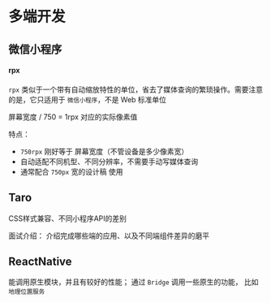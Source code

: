 # 多端开发

## 微信小程序

#### rpx

`rpx` 类似于一个带有自动缩放特性的单位，省去了媒体查询的繁琐操作。需要注意的是，它只适用于 `微信小程序`，不是 Web 标准单位

屏幕宽度 / 750 = 1rpx 对应的实际像素值

特点：
- `750rpx` 刚好等于 屏幕宽度（不管设备是多少像素宽）
- 自动适配不同机型、不同分辨率，不需要手动写媒体查询
- 通常配合 `750px` 宽的设计稿 使用



## Taro

CSS样式兼容、不同小程序API的差别

面试介绍： 介绍完成哪些端的应用、以及不同端组件差异的磨平


## ReactNative

能调用原生模块，并且有较好的性能； 通过 `Bridge` 调用一些原生的功能， 比如` 地理位置服务`

